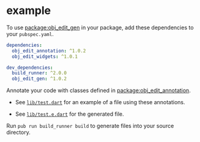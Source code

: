# example

To use [package:obj_edit_gen][obj_edit_gen] in your package, add these
dependencies to your `pubspec.yaml`.

```yaml
dependencies: 
  obj_edit_annotation: ^1.0.2
  obj_edit_widgets: ^1.0.1

dev_dependencies: 
  build_runner: ^2.0.0
  obj_edit_gen: ^1.0.2
```

Annotate your code with classes defined in
[package:obj_edit_annotation][obj_edit_annotation].

- See [`lib/test.dart`][test] for an example of a file using these
  annotations.

- See [`lib/test.e.dart`][test_e] for the generated file.

Run `pub run build_runner build` to generate files into your source directory.

[test]: lib/test.dart
[test_e]: lib/test.e.dart
[obj_edit_annotation]: https://pub.dev/packages/obj_edit_annotation
[obj_edit_gen]: https://pub.dev/packages/obj_edit_gen
